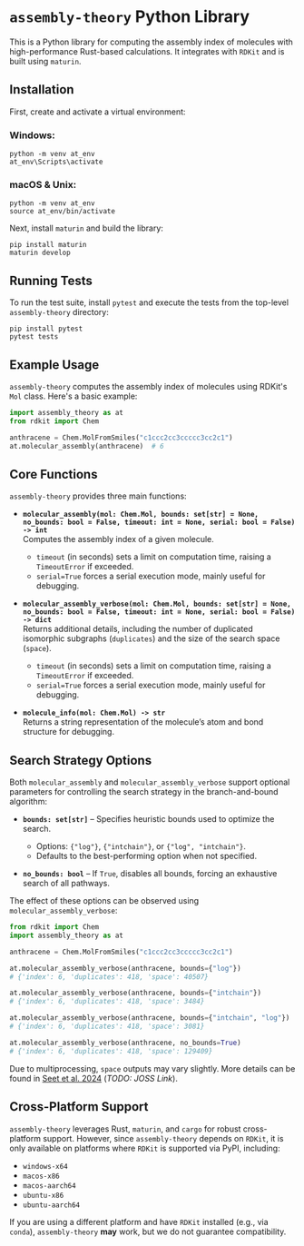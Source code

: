# `assembly-theory` Python Library

This is a Python library for computing the assembly index of molecules with high-performance Rust-based calculations. It integrates with `RDKit` and is built using `maturin`.

## Installation  

First, create and activate a virtual environment:  

### Windows:
```shell
python -m venv at_env
at_env\Scripts\activate
```

### macOS & Unix:
```shell
python -m venv at_env
source at_env/bin/activate
```

Next, install `maturin` and build the library:
```shell
pip install maturin
maturin develop
```

## Running Tests

To run the test suite, install `pytest` and execute the tests from the top-level `assembly-theory` directory:

```shell
pip install pytest
pytest tests
```

## Example Usage

`assembly-theory` computes the assembly index of molecules using RDKit's `Mol` class. Here's a basic example:

```python
import assembly_theory as at
from rdkit import Chem

anthracene = Chem.MolFromSmiles("c1ccc2cc3ccccc3cc2c1")
at.molecular_assembly(anthracene)  # 6
```

## Core Functions  

`assembly-theory` provides three main functions:

- **`molecular_assembly(mol: Chem.Mol, bounds: set[str] = None, no_bounds: bool = False, timeout: int = None, serial: bool = False) -> int`**  
  Computes the assembly index of a given molecule.
  - `timeout` (in seconds) sets a limit on computation time, raising a `TimeoutError` if exceeded.  
  - `serial=True` forces a serial execution mode, mainly useful for debugging.


- **`molecular_assembly_verbose(mol: Chem.Mol, bounds: set[str] = None, no_bounds: bool = False, timeout: int = None, serial: bool = False) -> dict`**  
  Returns additional details, including the number of duplicated isomorphic subgraphs (`duplicates`) and the size of the search space (`space`).  
  - `timeout` (in seconds) sets a limit on computation time, raising a `TimeoutError` if exceeded.  
  - `serial=True` forces a serial execution mode, mainly useful for debugging.

- **`molecule_info(mol: Chem.Mol) -> str`**  
  Returns a string representation of the molecule’s atom and bond structure for debugging.

## Search Strategy Options  

Both `molecular_assembly` and `molecular_assembly_verbose` support optional parameters for controlling the search strategy in the branch-and-bound algorithm:

- **`bounds: set[str]`** – Specifies heuristic bounds used to optimize the search.  
  - Options: `{"log"}`, `{"intchain"}`, or `{"log", "intchain"}`.  
  - Defaults to the best-performing option when not specified.

- **`no_bounds: bool`** – If `True`, disables all bounds, forcing an exhaustive search of all pathways.

The effect of these options can be observed using `molecular_assembly_verbose`:

```python
from rdkit import Chem
import assembly_theory as at

anthracene = Chem.MolFromSmiles("c1ccc2cc3ccccc3cc2c1")

at.molecular_assembly_verbose(anthracene, bounds={"log"})
# {'index': 6, 'duplicates': 418, 'space': 40507}

at.molecular_assembly_verbose(anthracene, bounds={"intchain"})
# {'index': 6, 'duplicates': 418, 'space': 3484}

at.molecular_assembly_verbose(anthracene, bounds={"intchain", "log"})
# {'index': 6, 'duplicates': 418, 'space': 3081}

at.molecular_assembly_verbose(anthracene, no_bounds=True)
# {'index': 6, 'duplicates': 418, 'space': 129409}
```

Due to multiprocessing, `space` outputs may vary slightly. More details can be found in [Seet et al. 2024](https://arxiv.org/abs/2410.09100) (*TODO: JOSS Link*).

## Cross-Platform Support  

`assembly-theory` leverages Rust, `maturin`, and `cargo` for robust cross-platform support. However, since `assembly-theory` depends on `RDKit`, it is only available on platforms where `RDKit` is supported via PyPI, including:  

- `windows-x64`  
- `macos-x86`  
- `macos-aarch64`  
- `ubuntu-x86`  
- `ubuntu-aarch64`  

If you are using a different platform and have `RDKit` installed (e.g., via `conda`), `assembly-theory` **may** work, but we do not guarantee compatibility.
